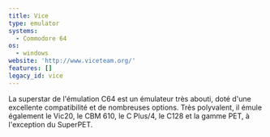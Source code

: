 ```yaml
---
title: Vice
type: emulator
systems:
  - Commodore 64
os:
  - windows
website: 'http://www.viceteam.org/'
features: []
legacy_id: vice
---
```

La superstar de l'émulation C64 est un émulateur très abouti, doté d'une excellente compatibilité et de nombreuses options. Très polyvalent, il émule également le Vic20, le CBM 610, le C Plus/4, le C128 et la gamme PET, à l'exception du SuperPET.

